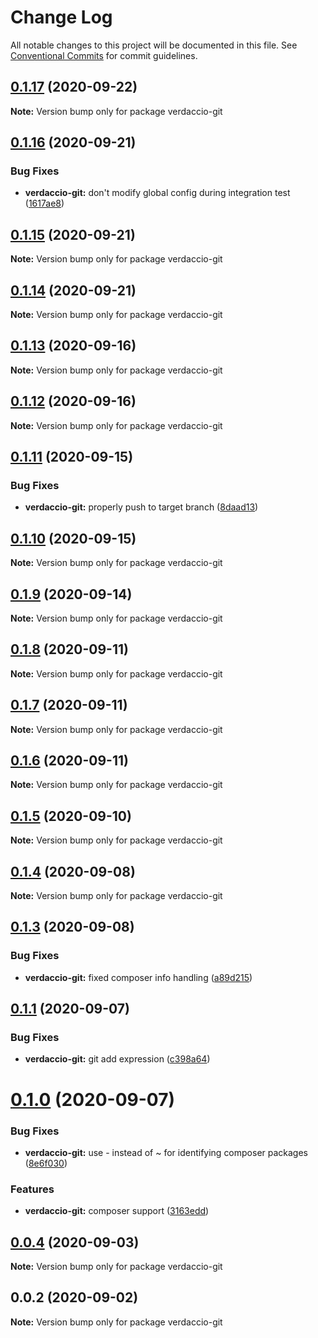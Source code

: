 # Change Log

All notable changes to this project will be documented in this file.
See [Conventional Commits](https://conventionalcommits.org) for commit guidelines.

## [0.1.17](https://github.com/AmazeeLabs/storage-git/compare/verdaccio-git@0.1.16...verdaccio-git@0.1.17) (2020-09-22)

**Note:** Version bump only for package verdaccio-git





## [0.1.16](https://github.com/AmazeeLabs/storage-git/compare/verdaccio-git@0.1.15...verdaccio-git@0.1.16) (2020-09-21)


### Bug Fixes

* **verdaccio-git:** don't modify global config during integration test ([1617ae8](https://github.com/AmazeeLabs/storage-git/commit/1617ae893ef62907f9a1dfbcbca9bf5618bb3b86))





## [0.1.15](https://github.com/AmazeeLabs/storage-git/compare/verdaccio-git@0.1.14...verdaccio-git@0.1.15) (2020-09-21)

**Note:** Version bump only for package verdaccio-git





## [0.1.14](https://github.com/AmazeeLabs/storage-git/compare/verdaccio-git@0.1.13...verdaccio-git@0.1.14) (2020-09-21)

**Note:** Version bump only for package verdaccio-git





## [0.1.13](https://github.com/AmazeeLabs/storage-git/compare/verdaccio-git@0.1.12...verdaccio-git@0.1.13) (2020-09-16)

**Note:** Version bump only for package verdaccio-git





## [0.1.12](https://github.com/AmazeeLabs/storage-git/compare/verdaccio-git@0.1.11...verdaccio-git@0.1.12) (2020-09-16)

**Note:** Version bump only for package verdaccio-git





## [0.1.11](https://github.com/AmazeeLabs/storage-git/compare/verdaccio-git@0.1.10...verdaccio-git@0.1.11) (2020-09-15)


### Bug Fixes

* **verdaccio-git:** properly push to target branch ([8daad13](https://github.com/AmazeeLabs/storage-git/commit/8daad1326eb91fb3f9438da2ea901897481499e0))





## [0.1.10](https://github.com/AmazeeLabs/storage-git/compare/verdaccio-git@0.1.9...verdaccio-git@0.1.10) (2020-09-15)

**Note:** Version bump only for package verdaccio-git





## [0.1.9](https://github.com/AmazeeLabs/storage-git/compare/verdaccio-git@0.1.8...verdaccio-git@0.1.9) (2020-09-14)

**Note:** Version bump only for package verdaccio-git





## [0.1.8](https://github.com/AmazeeLabs/storage-git/compare/verdaccio-git@0.1.7...verdaccio-git@0.1.8) (2020-09-11)

**Note:** Version bump only for package verdaccio-git





## [0.1.7](https://github.com/AmazeeLabs/storage-git/compare/verdaccio-git@0.1.6...verdaccio-git@0.1.7) (2020-09-11)

**Note:** Version bump only for package verdaccio-git





## [0.1.6](https://github.com/AmazeeLabs/storage-git/compare/verdaccio-git@0.1.5...verdaccio-git@0.1.6) (2020-09-11)

**Note:** Version bump only for package verdaccio-git





## [0.1.5](https://github.com/AmazeeLabs/storage-git/compare/verdaccio-git@0.1.4...verdaccio-git@0.1.5) (2020-09-10)

**Note:** Version bump only for package verdaccio-git





## [0.1.4](https://github.com/AmazeeLabs/storage-git/compare/verdaccio-git@0.1.3...verdaccio-git@0.1.4) (2020-09-08)

**Note:** Version bump only for package verdaccio-git





## [0.1.3](https://github.com/AmazeeLabs/storage-git/compare/verdaccio-git@0.1.1...verdaccio-git@0.1.3) (2020-09-08)


### Bug Fixes

* **verdaccio-git:** fixed composer info handling ([a89d215](https://github.com/AmazeeLabs/storage-git/commit/a89d21502160473a5e25488d1c9f0d9a9a734ca2))





## [0.1.1](https://github.com/AmazeeLabs/storage-git/compare/verdaccio-git@0.1.0...verdaccio-git@0.1.1) (2020-09-07)


### Bug Fixes

* **verdaccio-git:** git add expression ([c398a64](https://github.com/AmazeeLabs/storage-git/commit/c398a64d899ae94375150cf9f08e5e70f9bceacf))





# [0.1.0](https://github.com/AmazeeLabs/storage-git/compare/verdaccio-git@0.0.4...verdaccio-git@0.1.0) (2020-09-07)


### Bug Fixes

* **verdaccio-git:** use - instead of ~ for identifying composer packages ([8e6f030](https://github.com/AmazeeLabs/storage-git/commit/8e6f0307a5dca7c97f9ad65135143d7fcb71f8d7))


### Features

* **verdaccio-git:** composer support ([3163edd](https://github.com/AmazeeLabs/storage-git/commit/3163eddb925f24b7786b37d735106a0b8fd32b2f))





## [0.0.4](https://github.com/AmazeeLabs/storage-git/compare/verdaccio-git@0.0.2...verdaccio-git@0.0.4) (2020-09-03)

**Note:** Version bump only for package verdaccio-git





## 0.0.2 (2020-09-02)

**Note:** Version bump only for package verdaccio-git
